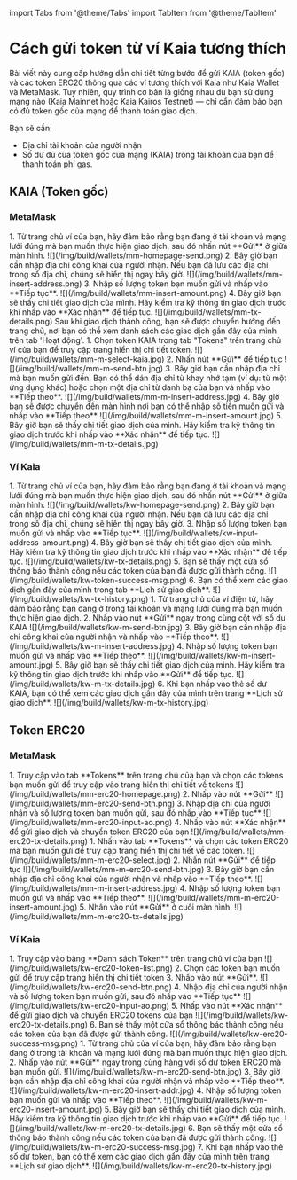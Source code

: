 import Tabs from '@theme/Tabs'
import TabItem from '@theme/TabItem'

# Cách gửi token từ ví Kaia tương thích

Bài viết này cung cấp hướng dẫn chi tiết từng bước để gửi KAIA (token gốc) và các token ERC20 thông qua các ví tương thích với Kaia như Kaia Wallet và MetaMask. Tuy nhiên, quy trình cơ bản là giống nhau dù bạn sử dụng mạng nào (Kaia Mainnet hoặc Kaia Kairos Testnet) — chỉ cần đảm bảo bạn có đủ token gốc của mạng để thanh toán giao dịch.

Bạn sẽ cần:

- Địa chỉ tài khoản của người nhận
- Số dư đủ của token gốc của mạng (KAIA) trong tài khoản của bạn để thanh toán phí gas.

## KAIA (Token gốc)

### MetaMask

<Tabs>
  <TabItem value="Browser" label="Browser Extension" default>
	1. Từ trang chủ ví của bạn, hãy đảm bảo rằng bạn đang ở tài khoản và mạng lưới đúng mà bạn muốn thực hiện giao dịch, sau đó nhấn nút **Gửi** ở giữa màn hình.
	![](/img/build/wallets/mm-homepage-send.png)
	2. Bây giờ bạn cần nhập địa chỉ công khai của người nhận. Nếu bạn đã lưu các địa chỉ trong sổ địa chỉ, chúng sẽ hiển thị ngay bây giờ.
	![](/img/build/wallets/mm-insert-address.png)
	3. Nhập số lượng token bạn muốn gửi và nhấp vào **Tiếp tục**.
	![](/img/build/wallets/mm-insert-amount.png)
	4. Bây giờ bạn sẽ thấy chi tiết giao dịch của mình. Hãy kiểm tra kỹ thông tin giao dịch trước khi nhấp vào **Xác nhận** để tiếp tục.
	![](/img/build/wallets/mm-tx-details.png)
	Sau khi giao dịch thành công, bạn sẽ được chuyển hướng đến trang chủ, nơi bạn có thể xem danh sách các giao dịch gần đây của mình trên tab 'Hoạt động'.
  </TabItem>
  <TabItem value="Mobile" label="Mobile">
	1. Chọn token KAIA trong tab "Tokens" trên trang chủ ví của bạn để truy cập trang hiển thị chi tiết token.
	![](/img/build/wallets/mm-m-select-kaia.jpg)
	2. Nhấn nút **Gửi** để tiếp tục
	![](/img/build/wallets/mm-m-send-btn.jpg)
	3. Bây giờ bạn cần nhập địa chỉ mà bạn muốn gửi đến. Bạn có thể dán địa chỉ từ khay nhớ tạm (ví dụ: từ một ứng dụng khác) hoặc chọn một địa chỉ từ danh bạ của bạn và nhấp vào **Tiếp theo**.
	![](/img/build/wallets/mm-m-insert-address.jpg)
	4. Bây giờ bạn sẽ được chuyển đến màn hình nơi bạn có thể nhập số tiền muốn gửi và nhấp vào **Tiếp theo**
	![](/img/build/wallets/mm-m-insert-amount.jpg)
	5. Bây giờ bạn sẽ thấy chi tiết giao dịch của mình. Hãy kiểm tra kỹ thông tin giao dịch trước khi nhấp vào **Xác nhận** để tiếp tục.
	![](/img/build/wallets/mm-m-tx-details.jpg)  
</TabItem>
</Tabs>

### Ví Kaia

<Tabs>
  <TabItem value="Browser" label="Browser Extension" default>
	1. Từ trang chủ ví của bạn, hãy đảm bảo rằng bạn đang ở tài khoản và mạng lưới đúng mà bạn muốn thực hiện giao dịch, sau đó nhấn nút **Gửi** ở giữa màn hình.
	![](/img/build/wallets/kw-homepage-send.png)
	2. Bây giờ bạn cần nhập địa chỉ công khai của người nhận. Nếu bạn đã lưu các địa chỉ trong sổ địa chỉ, chúng sẽ hiển thị ngay bây giờ.
	3. Nhập số lượng token bạn muốn gửi và nhấp vào **Tiếp tục**.
	![](/img/build/wallets/kw-input-address-amount.png)
	4. Bây giờ bạn sẽ thấy chi tiết giao dịch của mình. Hãy kiểm tra kỹ thông tin giao dịch trước khi nhấp vào **Xác nhận** để tiếp tục.
	![](/img/build/wallets/kw-tx-details.png)
	5. Bạn sẽ thấy một cửa sổ thông báo thành công nếu các token của bạn đã được gửi thành công. 
	![](/img/build/wallets/kw-token-success-msg.png)
	6. Bạn có thể xem các giao dịch gần đây của mình trong tab **Lịch sử giao dịch**.
	![](/img/build/wallets/kw-tx-history.png)  
</TabItem>
  <TabItem value="Mobile" label="Mobile">
	1. Từ trang chủ của ví điện tử, hãy đảm bảo rằng bạn đang ở trong tài khoản và mạng lưới đúng mà bạn muốn thực hiện giao dịch.
	2. Nhấp vào nút **Gửi** ngay trong cùng cột với số dư KAIA
	![](/img/build/wallets/kw-m-send-btn.jpg)
	3. Bây giờ bạn cần nhập địa chỉ công khai của người nhận và nhấp vào **Tiếp theo**.
	![](/img/build/wallets/kw-m-insert-address.jpg)
	4. Nhập số lượng token bạn muốn gửi và nhấp vào **Tiếp theo**.
	![](/img/build/wallets/kw-m-insert-amount.jpg)
	5. Bây giờ bạn sẽ thấy chi tiết giao dịch của mình. Hãy kiểm tra kỹ thông tin giao dịch trước khi nhấp vào **Gửi** để tiếp tục.
	![](/img/build/wallets/kw-m-tx-details.jpg)
	6. Khi bạn nhấp vào thẻ số dư KAIA, bạn có thể xem các giao dịch gần đây của mình trên trang **Lịch sử giao dịch**.
	![](/img/build/wallets/kw-m-tx-history.jpg)  
</TabItem>
</Tabs>

## Token ERC20

### MetaMask

<Tabs>
  <TabItem value="Browser" label="Browser Extension" default>
	1. Truy cập vào tab **Tokens** trên trang chủ của bạn và chọn các tokens bạn muốn gửi để truy cập vào trang hiển thị chi tiết về tokens
	![](/img/build/wallets/mm-erc20-homepage.png)
	2. Nhấp vào nút **Gửi**
	![](/img/build/wallets/mm-erc20-send-btn.png)
	3. Nhập địa chỉ của người nhận và số lượng token bạn muốn gửi, sau đó nhấp vào **Tiếp tục**
	![](/img/build/wallets/mm-erc20-input-ao.png)
	4. Nhấp vào nút **Xác nhận** để gửi giao dịch và chuyển token ERC20 của bạn
	![](/img/build/wallets/mm-erc20-tx-details.png)  
</TabItem>
  <TabItem value="Mobile" label="Mobile">
	1. Nhấn vào tab **Tokens** và chọn các token ERC20 mà bạn muốn gửi để truy cập trang hiển thị chi tiết về các token.
	![](/img/build/wallets/mm-m-erc20-select.jpg)
	2. Nhấn nút **Gửi** để tiếp tục
	![](/img/build/wallets/mm-m-erc20-send-btn.jpg)
	3. Bây giờ bạn cần nhập địa chỉ công khai của người nhận và nhấp vào **Tiếp theo**.
	![](/img/build/wallets/mm-m-insert-address.jpg)
	4. Nhập số lượng token bạn muốn gửi và nhấp vào **Tiếp theo**.
	![](/img/build/wallets/mm-m-erc20-insert-amount.jpg)
	5. Nhấn vào nút **Gửi** ở cuối màn hình.
	![](/img/build/wallets/mm-m-erc20-tx-details.jpg)  
</TabItem>
</Tabs>

### Ví Kaia

<Tabs>
  <TabItem value="Browser" label="Browser Extension" default>
	1. Truy cập vào bảng **Danh sách Token** trên trang chủ ví của bạn
	![](/img/build/wallets/kw-erc20-token-list.png)
	2. Chọn các token bạn muốn gửi để truy cập trang hiển thị chi tiết token
	3. Nhấp vào nút **Gửi**.
	![](/img/build/wallets/kw-erc20-send-btn.png)
	4. Nhập địa chỉ của người nhận và số lượng token bạn muốn gửi, sau đó nhấp vào **Tiếp tục**
	![](/img/build/wallets/kw-erc20-input-ao.png)
	5. Nhấp vào nút **Xác nhận** để gửi giao dịch và chuyển ERC20 tokens của bạn 
	![](/img/build/wallets/kw-erc20-tx-details.png)
	6. Bạn sẽ thấy một cửa sổ thông báo thành công nếu các token của bạn đã được gửi thành công.
	![](/img/build/wallets/kw-erc20-success-msg.png)  
</TabItem>
  <TabItem value="Mobile" label="Mobile">
	1. Từ trang chủ của ví của bạn, hãy đảm bảo rằng bạn đang ở trong tài khoản và mạng lưới đúng mà bạn muốn thực hiện giao dịch.
	2. Nhấp vào nút **Gửi** ngay trong cùng hàng với số dư token ERC20 mà bạn muốn gửi.
	![](/img/build/wallets/kw-m-erc20-send-btn.jpg)
	3.  Bây giờ bạn cần nhập địa chỉ công khai của người nhận và nhấp vào **Tiếp theo**.
	![](/img/build/wallets/kw-m-erc20-insert-addr.jpg)
	4. Nhập số lượng token bạn muốn gửi và nhấp vào **Tiếp theo**.
	![](/img/build/wallets/kw-m-erc20-insert-amount.jpg)
	5. Bây giờ bạn sẽ thấy chi tiết giao dịch của mình. Hãy kiểm tra kỹ thông tin giao dịch trước khi nhấp vào **Gửi** để tiếp tục.
	![](/img/build/wallets/kw-m-erc20-tx-details.jpg)
	6. Bạn sẽ thấy một cửa sổ thông báo thành công nếu các token của bạn đã được gửi thành công.
	![](/img/build/wallets/kw-m-erc20-success-msg.jpg)
	7. Khi bạn nhấp vào thẻ số dư token, bạn có thể xem các giao dịch gần đây của mình trên trang **Lịch sử giao dịch**.
	![](/img/build/wallets/kw-m-erc20-tx-history.jpg)  
</TabItem>
</Tabs>